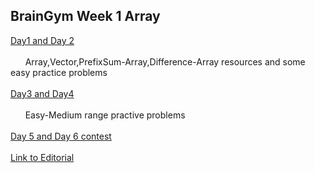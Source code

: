 ## BrainGym Week 1 Array
[Day1 and Day 2](https://docs.google.com/document/d/17N3gFs-i3ElBoTSDEDUPJlnQmuXbs0QWJDu1AdT8ELM/edit)<br><br>&nbsp;&nbsp;&nbsp;&nbsp;&nbsp;&nbsp;Array,Vector,PrefixSum-Array,Difference-Array resources and some easy practice problems<br><br>
[Day3 and Day4](https://docs.google.com/document/d/1O0jV1n2D6YqyGHVKTnbKBfXNk8eXW1JiudJ09__5g70/edit)<br><br> &nbsp;&nbsp;&nbsp;&nbsp;&nbsp;&nbsp;Easy-Medium range practive problems<br><br>
[Day 5 and Day 6 contest](https://www.codechef.com/BGW12021)<br><br>
[Link to Editorial](https://docs.google.com/document/d/126p8EEVAVYXnJPTTM8blmTCq_GiV6NdrCyrgm13HjRk/edit?usp=sharing)
